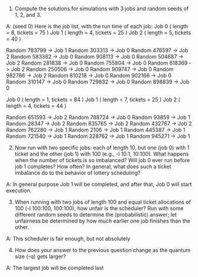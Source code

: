 1) Compute the solutions for simulations with 3 jobs and random seeds of 1, 2, and 3.

A: (seed 0)
Here is the job list, with the run time of each job: 
  Job 0 ( length = 8, tickets = 75 )
  Job 1 ( length = 4, tickets = 25 )
  Job 2 ( length = 5, tickets = 40 )

Random 783799 -> Job 1
Random 303313 -> Job 0
Random 476597 -> Job 2
Random 583382 -> Job 0
Random 908113 -> Job 0
Random 504687 -> Job 2
Random 281838 -> Job 0
Random 755804 -> Job 0
Random 618369 -> Job 2
Random 250506 -> Job 0
Random 909747 -> Job 0
Random 982786 -> Job 2
Random 810218 -> Job 0
Random 902166 -> Job 0
Random 310147 -> Job 0
Random 729832 -> Job 0
Random 898839 -> Job 0

Job 0 ( length = 1, tickets = 84 )
Job 1 ( length = 7, tickets = 25 )
Job 2 ( length = 4, tickets = 44 )

Random 651593 -> Job 2
Random 788724 -> Job 0
Random 93859 -> Job 1
Random 28347 -> Job 2
Random 835765 -> Job 2
Random 432767 -> Job 2
Random 762280 -> Job 1
Random 2106 -> Job 1
Random 445387 -> Job 1
Random 721540 -> Job 1
Random 228762 -> Job 1
Random 945271 -> Job 1

2) Now run with two specific jobs: each of length 10, but one (job 0) with 1 ticket and the other (job 1) with 100 (e.g., -l 10:1, 10:100). What happens when the number of tickets is so imbalanced? Will job 0 ever run before job 1 completes? How often? In general, what does such a ticket imbalance do to the behavior of lottery scheduling?

A: In general purpose Job 1 will be completed, and after that, Job 0 will start execution.

3) When running with two jobs of length 100 and equal ticket allocations of 100 (-l 100:100, 100:100), how unfair is the scheduler? Run with some different random seeds to determine the (probabilistic) answer; let unfairness be determined by how much earlier one job finishes than the other.

A: This scheduler is fair enough, but not absolutely

4) How does your answer to the previous question change as the quantum size (-q) gets larger?

A: 
The largest job will be completed last
